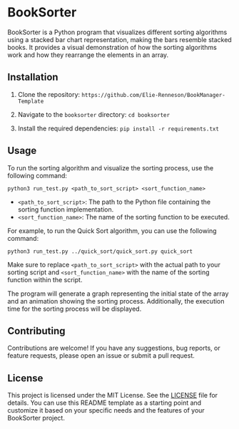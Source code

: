 # BookSorter

BookSorter is a Python program that visualizes different sorting algorithms using a stacked bar chart representation, making the bars resemble stacked books. It provides a visual demonstration of how the sorting algorithms work and how they rearrange the elements in an array.

## Installation

1. Clone the repository:
```https://github.com/Elie-Renneson/BookManager-Template```

2. Navigate to the `booksorter` directory:
```cd booksorter```

3. Install the required dependencies:
```pip install -r requirements.txt```


## Usage

To run the sorting algorithm and visualize the sorting process, use the following command:

```python3 run_test.py <path_to_sort_script> <sort_function_name>```

- `<path_to_sort_script>`: The path to the Python file containing the sorting function implementation.
- `<sort_function_name>`: The name of the sorting function to be executed.

For example, to run the Quick Sort algorithm, you can use the following command:

```python3 run_test.py ../quick_sort/quick_sort.py quick_sort```



Make sure to replace `<path_to_sort_script>` with the actual path to your sorting script and `<sort_function_name>` with the name of the sorting function within the script.

The program will generate a graph representing the initial state of the array and an animation showing the sorting process. Additionally, the execution time for the sorting process will be displayed.

## Contributing

Contributions are welcome! If you have any suggestions, bug reports, or feature requests, please open an issue or submit a pull request.

## License

This project is licensed under the MIT License. See the [LICENSE](LICENSE) file for details.
You can use this README template as a starting point and customize it based on your specific needs and the features of your BookSorter project.